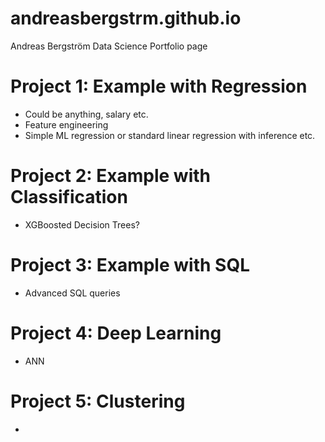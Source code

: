 # andreasbergstrm.github.io
Andreas Bergström Data Science Portfolio page
# Project 1: Example with Regression
* Could be anything, salary etc.
* Feature engineering
* Simple ML regression or standard linear regression with inference etc.
# Project 2: Example with Classification
* XGBoosted Decision Trees?
# Project 3: Example with SQL
* Advanced SQL queries
# Project 4: Deep Learning
* ANN
# Project 5: Clustering
*
